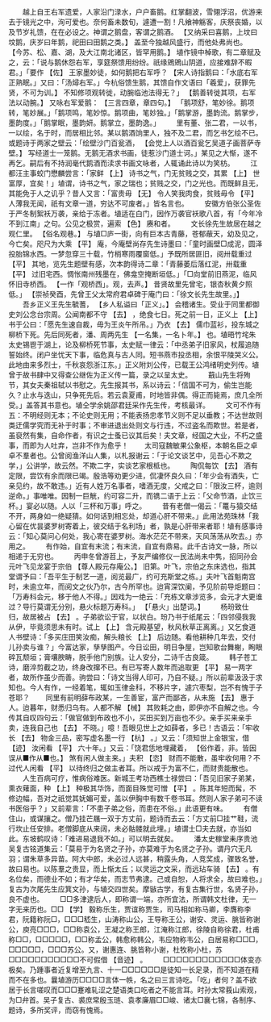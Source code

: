 <!-- { "loadSidebar": true } -->
　　越上自王右军遗爱，人家沿门渌水，户户畜鹅。红掌翻波，雪翎浮沼，优游来去于镜光之中，洵可爱也。奈何畜未数旬，遽遭一割！凡飨神觞客，庆祭丧婚，以及节岁礼馈，在在必设之。神谓之鹅盘，客谓之鹅酒。 【又纳采曰喜鹅，上坟曰坟鹅，庆岁曰年鹅，祀田曰田鹅之类。】 盖至今独越风盛行，而他处弗尚也。 【今苏、松、嘉、湖，及大江南北诸区，皆罕用鹅。】 埴作镜中棹歌，有二章赋及之，云：「说与鹅休怨右军，享筵祭馈用纷纷。祇缘鶂鶂山阴道，应接难辞不暇君。」「要作 【佐】 王家墨妙徒，如何鹅把右军呼？ 【宋人诗指鹅曰：「水底右军正熟眠。」又曰：「汤燖右军。」今杭俗馈生鹅，其馈自作文语曰「羲爱」，获罪先贤，不可为训。】 不知修项观转徙，动腕临池法得无？」 【鹅善转徙其项，右军法以动腕。】 又咏右军爱鹅： 【三言四章，章四句。】 「鹅项舒，笔妙徐。鹅项转，笔妙展。」「鹅项鸣，笔妙惊。鹅项曲，笔妙独。」「鹅掌游，墨韵流。鹅掌步，墨韵度。」「鹅掌眠，墨韵妍。鹅掌立，墨韵逸。」 
　　里有董、张二君，一以书，一以绘，名于时，而居相比邻。某以鹅酒饷里人，独不及二君，而乞书乞绘不已。或题诗于两家之壁云：「绘壁沙门百瓮酒， 【会觉上人以酒百瓮乞吴道子画菩萨寺壁。】 写经道士一笼鹅。无鹅无酒求书画，徒惹沙门道士诃。」某见之大惭，遂不再乞。嗣后有不持润毫代鹅酒而渎求书画文咏者，人辄诵此诗以为笑枋。 
　　江都汪主事蛟门懋麟尝言：「家鲜 【上】 诗书之气，门无贫贱之交，其累 【上】 世富厚，宜矣！」埴谓，诗书之气，家之瑞也；贫贱之交，门之光也。而既鲜且无，其能免于人之讥乎？昔人又言：「富贵毋 【无】 令人笑我肉食，贫贱毋令 【平】 人薄我无闻，祇有文章一道，穷达不可废者。」皆名言也。 
　　安徽方伯张公圣佐于严冬制絮袄万袭，亲给于冻者。埴适在白门，因作万袭官袄歌八首，有「今年冷不到江南」之句。公见之极赏，遍索 【色】 赓和者。 
　　文长徐先生故居在越之观仁里。 【俗名观巷。】 与埴□庐一街，向有巨本古青藤，苍郁蔽天，幼及见之，今亡矣。咫尺为大乘 【平】 庵，今庵壁尚存先生诗墨曰：「童时画壁□成泥，圆泽投胎锦水西。一梦忽穿三十载，竹梢寒雨覆窗低。」予既所居匪旧，阅卅载重过 【平】 其地，览先生题壁有感，次本韵得诗二章：「青藤萎后落红泥，卅载重 【平】 过旧宅西。惆怅南州残墨在，佛龛空掩断垣低。」「□向堂前旧燕泥，临风怀旧寺桥西。 【一作「观桥西」。观，去声。】 昔贤故里先曾宅，银杏秋黄夕照低。」 【崇祯癸酉，先曾王父太常府君卓碑于庵门曰：「徐文长先生故里。」】 
　　吾乡正义王先生毓蓍， 【乡人私谥曰「正义」。】 会稽诸生。受业于同里都御史刘公念台宗周。公闻南都不守 【去】 ，绝食七日。死之前一日，正义上 【上】 书于公曰：「愿先生速自裁，毋为王炎午所吊。」乃衣 【去】 儒巾蓝衫，投东城之柳桥下死。先后同死者，潘、周两先生 【一名集，一名卜年。】 也。埴晤竹垞朱太史锡鬯于湖上，论及柳桥死节事，太史赋一律云：「中丞弟子旧家风，杖履追随誓始终。闭户坐忧天下事，临危真与古人同。短书燕市投丞相，余恨平陵哭义公。此地由来多烈士，千秋哀怨浙江东。」正义附刘公传，已载王公鸿绪明史列传。埴曾于故书肆中又得查公继佐为正义传一篇，录之以呈太史。 
　　蕺山先生将殉节，其女夫秦祖轼以书慰之。先生报其书，系以诗云：「信国不可为，偷生岂能久？止水与迭山，只争死先后。若云袁夏甫，时地皆非偶。得正而毙焉，庶几全所受。」盖答其书意也。埴仝学余姚邵君廷采作先生传，考核最详。 
　　文可不作有五：不明经则无本；不论史则无用；不能表扬忠孝节义则不足以垂教；不达世故则类迂儒学究而无补于时事；不审进退出处则文与行违，不过盗名而欺世。若是者，虽裒然有集，自命作者，有识之士蚤已议其后矣！夫文章，经国之大业，不朽之盛事，而即为人吐弃，岂非不作为愈乎！ 
　　太司寇魏敏果公象枢，本朝名臣之卓卓不羣者也。公曾阅渔洋山人集，以札报谢云：「于论文谈艺中，见吾心不欺之学，」公讲学，故云然。不欺二字，实谈艺家根柢也。 
　　陶侃每饮 【去】 酒有定限，尝饮有余而限已竭。殷浩等劝更少进，侃凄怀良久曰：「年少会有酒失，亡亲见约，故不敢违。」近有人姓万名事者，嗜酒无度，父戒之曰：「限汝三杯，逾则逆命。」事唯唯。因制一巨觥，约可容二升，而镌二语于上云：「父命节酒，止饮三杯。」宴必以随。人以「三杯和万事」呼之。 
　　昔有老僧一偈云：「鼍与猿交结不开，两身如一绝疑猜。如何话到相忘处，却道心肝不带来。」此用法苑珠林「我心留在优昙婆罗树寄着上，彼交结于名利场」者，孰是心肝带来者耶！埴有感事诗云：「知心莫问心何处，我心寄在婆罗树。海水茫茫不带来，天风荡荡从吹去。」亦用之。 
　　有作始，自宜有末流；有末流，自宜有鼎易。此千古诗文一脉，所以相递于无穷也。 
　　丙申冬曾游苕上，予友严编修仪一民法尚未中隽，招同孙会元叶飞见龙宴于宗伯 【尊人殿元存庵公。】 旧第。叶飞，宗伯之东床选也，指其堂谓予曰：「吾平生于制艺一道，阅览最广，约可充斯堂之栋。」夫叶飞首魁南宫时，未逾立年，而阅文之伙乃尔，古今所罕也。迨宵深饮阑，予见阶前导炬题曰：「万寿科会元，移于他人不得。」因戏为一绝云：「充栋文章涉览多，会元才大更谁过？导行莫谓无分别，悬火标题万寿科。」 【「悬火」出楚词。】 
　　杨玢致仕归，故居被占 【去】 。子弟欲讼于官，以状白。玢乃书于纸尾云：「四邻侵我我从伊，毕竟须思未有时。试上 【上】 含元殿基望，秋风秋草正离离。」又乞食道人书壁诗：「多买庄田笑汝痴，解头粮长 【上】 后边随。看他耕种几年去，交付儿孙卖与谁？」今富达家，孳孳图产。今日讼田，明日争屋，岂知歌台舞榭，眴眼碎瓦颓垣；膏壤腴畴，脱手他门别族。让人安分，二诗千古良箴。 
　　韩子苍工诗，磨淬剪截之功，终身改撺不已。有已写寄人数年而追取更 【平】 易一两字者，故所作虽少而善。驹尝曰：「诗文当得人印可，乃自不疑。」所以前辈汲汲于求知也。今人有作，一经着笔，辄如玉律金科，不移片字，遽穴枣梨，岂不有愧于子苍耶？ 
　　同里有前明薛布政某，一生善宦，富产而鄙吝，从未施 【去】 惠于人。迨暮年，财悉归乌有。人都不解 【械】 其败耗之由，即伊亦不自解之也。今传其自叹四句云：「做官做到布政也不小，买田买到万亩也不少。亲手买来亲手卖，连我自己也 【去】 不晓。」噫！吾眼见世上之如薛者，多已！古语云：「牢收长 【去】 物金三品，密写虚名墨一行 【杭】 。」又云：「须知世上金银宝，借 【迹】 汝闲看 【平】 六十年。」又云：「饶君恁地埋藏着， 【俗作着，非。皆因误从■作从■也。】 煞有闲人做主来。」夫积 【恣】 财而不能散，虽牢收何用？不过代人闲看 【平】 以待终归之做主者耳。所以戒于为富不仁，而财贵能散也。 
　　人生百病可疗，惟病俗难医。新城王考功西樵士禄尝曰：「吾见旧家子弟某，熏衣薙面，种 【上】 种极其华饰，而面目殊觉可憎 【平】 。陈其年短而髯，不修边幅，吾对之祇觉其妩媚可爱，盖以伊胸中有数千卷书耳。然则人家子弟可不读书医俗乎？」又前辈言：「不患子弟之俗，而患在不俗。」此语更有味。 
　　有僧住山，或谋攘之。僧乃挂芒屩一双于方丈前，题诗而去云：「方丈前□挂艹鞋，流行坎止任安排。老僧脚底从来阔，未必骷髅就此埋。」埴谓士□夫去就，亦当如此。东坡鹤叹诗：「难进易退我不如。」可以明去就矣。 
　　潘太史稼堂耒序贵池吴复古铭道集云：「莫易于为名贤之子孙，亦莫难于为名贤之子孙。谓丹穴无凡羽；谓朱草多异苗。阿大中郎，未必过人远甚，稍露头角，人竞奖成，骤致名誉，故曰易也。以陈羣之贵显，而上惭太丘；以灵运之文采，而远玷车骑 【去】 。有名位矣，而德业不如；有才华矣，而志节弗逮。己或自恕，人将求全，故曰难也。」复古为次尾先生应箕文孙，与埴交四世矣。摩镞古学，有复古集行世，名贤子孙，良不虚也。 
　　□□多津逮后人，即称谓一端，亦所宜法，所谓韩文杜律，无一字无来历也。□□ 【学】 毅称乐生，贾谊称贾生，司马相如称马卿，李膺称李君，阮籍称阮□，□□□嵇生，山涛称山公，王导称王公，谢安、灵运、朓皆称谢公，庾亮□□□，□□称袁公，王凝之称王郎，江淹称江郎，徐陵自称徐君，杜甫称□□，□□□□□，□□称孟公，韩愈称韩公，韦应物称韦公，白居易称□□□，□□□□□，□□□苏公。又，谢惠连、朓皆称小谢，杜牧称小杜，苏□□□□□□□□□□□不可假借 【音迹】 。 
　　□□□□□□□□□□□□体变亦极矣。乃踵事者近复增至九言、十一□□□□□□是徒知一长足录，而不知道在精而不在多也。曩埴游历□□□□言体一帙，名之曰三言诗吃。「吃」者何？盖不欲居于长言嗟叹而□□□蹇难轧涩之楚语类口吃者之不能言耳。时孙太常莪山索观，为□弁首。吴子复古、裘庶常殷玉琏、袁孝廉眉□□峻、诸太□襄七锦，各制序、题诗，多所奖评，而窃有愧焉。 
